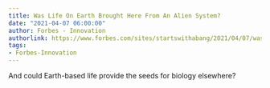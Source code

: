 ```yaml
---
title: Was Life On Earth Brought Here From An Alien System?
date: "2021-04-07 06:00:00"
author: Forbes - Innovation
authorlink: https://www.forbes.com/sites/startswithabang/2021/04/07/was-life-on-earth-brought-here-from-an-alien-system/
tags:
- Forbes-Innovation
---
```

And could Earth-based life provide the seeds for biology elsewhere?